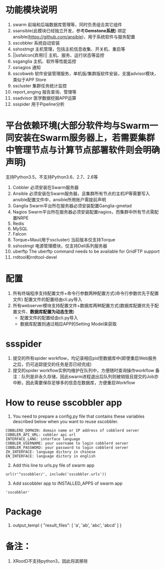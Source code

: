 # 功能模块说明
1. swarm
    前端和后端数据库管理等，同时负责组合其它组件
2. ssansible(此模块已经独立开发，参考**Gemstone系统**)
    绑定ansible(https://github.com/ansible)，用于系统软件与服务配置
3. sscobbler
    系统自动安装
4. sshostmgt
    主机管理，包括主机信息收集、开关机、重启等
5. ||ssfalcon(弃用)||
    主机、服务、运行状态等监控
6. ssganglia
    主机、软件等性能监控
6. ssnagios
    通知
7. sscobweb
    软件安装管理服务，单机版/集群版软件安装，支援advisor模块，类似于APP Store
8. sscluster
    集群任务统计监控
9. report_enging
    报告查询、管理等
10. ssadvisor
    医学数据挖掘APP运算
11. ssspider
    用于Pipeline分析

# 平台依赖环境(大部分软件均与Swarm一同安装在Swarm服务器上，若需要集群中管理节点与计算节点部署软件则会明确声明)
支持Python3.5，不支持Python3.6、2.7、2.6等
1. Cobbler
    必须安装在Swarm服务器
2. Ansible
    必须安装在Swarm服务器，且集群所有节点的主机IP等需要写入ansible配置文件中，ansible所用账户需提前声明
3. Ganglia
    Swarm平台所在服务器必须安装配置Ganglia-gmetad
4. Nagios
    Swarm平台所在服务器必须安装配置nagios，而集群中所有节点需配置NRPE
5. Redis
6. MySQL
7. Falcon
8. Torque+Maui(用于sscluster)
    当前版本仅支持Torque
9. sshostmgt
    电源管理模块，仅支持Dell系列服务器
10. uberftp
    The uberftp command needs to be available for GridFTP support
11. rrdtool和rrdtool-devel

# 配置
1. 所有终端程序支持配置文件+命令行参数两种配置方式(命令行参数优先于配置文件)
    配置文件的配置经由cli.py<from configuration import conf as settings>导入
2. 所有webserver模块支持配置文件+数据库两种配置方式(数据库配置优先于配置文件、**数据库配置为动态生效**)
    - 配置文件的配置经由cli.py<from configuration import conf as settings>导入
    - 数据库配置则通过相应APP的Setting Model来获取

# ssspider
1. 提交的所有spider workflow，均记录相应pid至数据库中(即使重启Web服务之后，仍可追踪提交的任务是否已经完成)
2. 提交的spider workflow实例均维护在队列中，方便随时查询操作workflow
备注：队列是非永久存储，因此swarm进程退出后队列则被销毁且提交的Job亦中断，因此需要保存足够多的信息在数据库，方便重启Workflow

# How to reuse sscobbler app
1. You need to prepare a config.py file that contains these variables described below when you want to reuse sscobbler.
```
COBBLERD_DOMAIN: domain name or IP address of cobblerd server
COBBLER_API_URL: cobbler api url
INTERFACE_LANG: interface language
COBBLER_USERNAME: your username to login cobblerd server
COBBLER_PASSWORD: your password to login cobblerd server
ZH_INTERFACE: language dictory in chinese
EN_INTERFACE: language dictory in english
```

2. Add this line to urls.py file of swarm app
```
url(r'^sscobbler/', include('sscobbler.urls'))
```

3. Add sscobbler app to INSTALLED_APPS of swarm app
```
'sscobbler'
```

# Package
1. output_templ
{
    "result_files": [
        'a',
        'ab',
        'abc',
        'abcd'
    ]
}

# 备注：
1. XRootD不支持python3，因此将其移除
